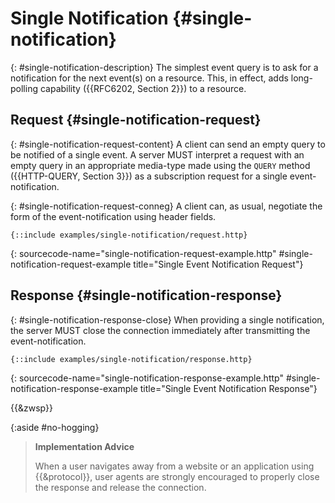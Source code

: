 # Single Notification {#single-notification}

{: #single-notification-description}
The simplest event query is to ask for a notification for the next event(s) on a resource. This, in effect, adds long-polling capability ({{RFC6202, Section 2}}) to a resource.

## Request {#single-notification-request}

{: #single-notification-request-content}
A client can send an empty query to be notified of a single event. A server MUST interpret a request with an empty query in an appropriate media-type made using the `QUERY` method ({{HTTP-QUERY, Section 3}}) as a subscription request for a single event-notification.

{: #single-notification-request-conneg}
A client can, as usual, negotiate the form of the event-notification using header fields.

~~~ http-message
{::include examples/single-notification/request.http}
~~~
{: sourcecode-name="single-notification-request-example.http" #single-notification-request-example title="Single Event Notification Request"}

## Response {#single-notification-response}

{: #single-notification-response-close}
When providing a single notification, the server MUST close the connection immediately after transmitting the event-notification.

~~~ http-message
{::include examples/single-notification/response.http}
~~~
{: sourcecode-name="single-notification-response-example.http" #single-notification-response-example title="Single Event Notification Response"}

{{&zwsp}}

{:aside #no-hogging}
> **Implementation Advice**
>
> When a user navigates away from a website or an application using {{&protocol}}, user agents are strongly encouraged to properly close the response and release the connection.
